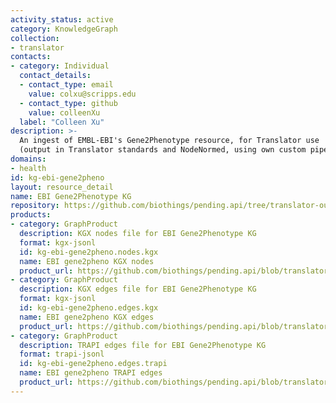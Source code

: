 ```yaml
---
activity_status: active
category: KnowledgeGraph
collection:
- translator
contacts:
- category: Individual
  contact_details:
  - contact_type: email
    value: colxu@scripps.edu
  - contact_type: github
    value: colleenXu
  label: "Colleen Xu"
description: >-
  An ingest of EMBL-EBI's Gene2Phenotype resource, for Translator use
  (output in Translator standards and NodeNormed, using own custom pipeline)
domains:
- health
id: kg-ebi-gene2pheno
layout: resource_detail
name: EBI Gene2Phenotype KG
repository: https://github.com/biothings/pending.api/tree/translator-output/plugins/ebi_gene2phenotype
products:
- category: GraphProduct
  description: KGX nodes file for EBI Gene2Phenotype KG
  format: kgx-jsonl
  id: kg-ebi-gene2pheno.nodes.kgx
  name: EBI gene2pheno KGX nodes
  product_url: https://github.com/biothings/pending.api/blob/translator-output/plugins/ebi_gene2phenotype/EBIgene2pheno_kgx_nodes.jsonl
- category: GraphProduct
  description: KGX edges file for EBI Gene2Phenotype KG
  format: kgx-jsonl
  id: kg-ebi-gene2pheno.edges.kgx
  name: EBI gene2pheno KGX edges
  product_url: https://github.com/biothings/pending.api/blob/translator-output/plugins/ebi_gene2phenotype/EBIgene2pheno_kgx_edges.jsonl
- category: GraphProduct
  description: TRAPI edges file for EBI Gene2Phenotype KG
  format: trapi-jsonl
  id: kg-ebi-gene2pheno.edges.trapi
  name: EBI gene2pheno TRAPI edges
  product_url: https://github.com/biothings/pending.api/blob/translator-output/plugins/ebi_gene2phenotype/EBIgene2pheno_trapi_edges.jsonl
---
```

